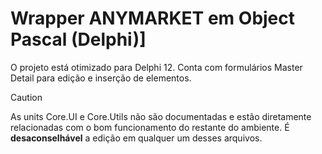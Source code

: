 # Wrapper ANYMARKET em Object Pascal (Delphi)]

O projeto está otimizado para Delphi 12. Conta com formulários Master Detail para edição e inserção de elementos.


> [!CAUTION]
> As units Core.UI e Core.Utils não são documentadas e estão diretamente relacionadas com o bom funcionamento do restante do ambiente. É **desaconselhável** a edição em qualquer um desses arquivos.